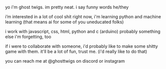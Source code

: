 yo i'm ghost twigs.
im pretty neat.
i say funny words
he/they

i’m interested in a lot of cool shit
right now, i'm learning python and machine learning (that means ai for some of you uneducated folks)

i work with javascript, css, html, python and c (arduino)
probably something else i'm forgetting, too

if i were to collaborate with someone, i'd probably like to make some shitty game with them.
it'll be a lot of fun, trust me. (i'd really like to do that)

you can reach me at @ghosttwigs on discord or instagram

<!---
ghosttwigs/ghosttwigs is a ✨ special ✨ repository because its `README.md` (this file) appears on your GitHub profile.
You can click the Preview link to take a look at your changes.
--->
